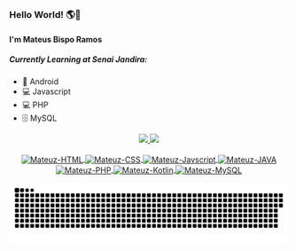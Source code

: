 ### Hello World! 🌎👋

#### I'm Mateus Bispo Ramos


##### Currently Learning at Senai Jandira:
- 📱 Android
- 💻 Javascript
- 💻 PHP
- 🗄️ MySQL

<div align="center">
  <a href="https://github.com/mateuz-dev">
  <img height="180em" src="https://github-readme-stats.vercel.app/api?username=mateuz-dev&show_icons=true&theme=material-palenight&include_all_commits=true&count_private=true"/>
  <img height="180em" src="https://github-readme-stats.vercel.app/api/top-langs/?username=mateuz-dev&layout=compact&langs_count=7&theme=material-palenight"/>
</div>
  
  
<div style="display: inline_block" align="center"><br>
  <img align="center" alt="Mateuz-HTML" height="30" width="40" src="https://cdn.jsdelivr.net/gh/devicons/devicon/icons/html5/html5-original.svg">
  <img align="center" alt="Mateuz-CSS" height="30" width="40" src="https://cdn.jsdelivr.net/gh/devicons/devicon/icons/css3/css3-original.svg">
  <img align="center" alt="Mateuz-Javscript" height="30" width="40" src="https://cdn.jsdelivr.net/gh/devicons/devicon/icons/javascript/javascript-original.svg">
  <img align="center" alt="Mateuz-JAVA" height="30" width="40" src="https://cdn.jsdelivr.net/gh/devicons/devicon/icons/java/java-original.svg">
  <img align="center" alt="Mateuz-PHP" height="30" width="40" src="https://cdn.jsdelivr.net/gh/devicons/devicon/icons/php/php-plain.svg">
  <img align="center" alt="Mateuz-Kotlin" height="30" width="40" src="https://cdn.jsdelivr.net/gh/devicons/devicon/icons/kotlin/kotlin-plain.svg">
  <img align="center" alt="Mateuz-MySQL" height="30" width="40" src="https://cdn.jsdelivr.net/gh/devicons/devicon/icons/mysql/mysql-original-wordmark.svg">
</div>

![Snake animation](https://github.com/mateuz-dev/mateuz-dev/blob/output/github-contribution-grid-snake.svg)

